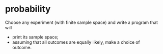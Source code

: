 # probability
Choose any experiment (with finite sample space) and write a program that will
* print its sample space;
* assuming that all outcomes are equally likely, make a choice of outcome.
